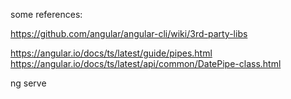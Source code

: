 some references:

https://github.com/angular/angular-cli/wiki/3rd-party-libs

https://angular.io/docs/ts/latest/guide/pipes.html
https://angular.io/docs/ts/latest/api/common/DatePipe-class.html

ng serve
